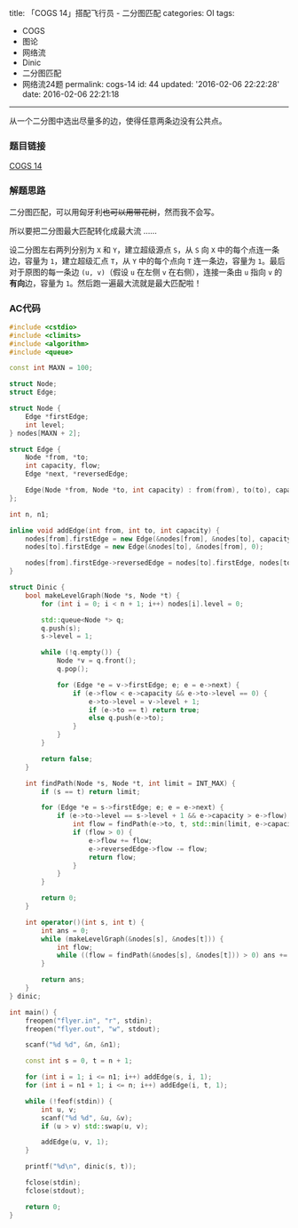 title: 「COGS 14」搭配飞行员 - 二分图匹配
categories: OI
tags: 
  - COGS
  - 图论
  - 网络流
  - Dinic
  - 二分图匹配
  - 网络流24题
permalink: cogs-14
id: 44
updated: '2016-02-06 22:22:28'
date: 2016-02-06 22:21:18
---

从一个二分图中选出尽量多的边，使得任意两条边没有公共点。

<!-- more -->

### 题目链接
[COGS 14](http://cogs.top/cogs/problem/problem.php?pid=14)

### 解题思路
二分图匹配，可以用匈牙利~~也可以用带花树~~，然而我不会写。

所以要把二分图最大匹配转化成最大流 …… 

设二分图左右两列分别为 `X` 和 `Y`，建立超级源点 `S`，从 `S` 向 `X` 中的每个点连一条边，容量为 `1`，建立超级汇点 `T`，从 `Y` 中的每个点向 `T` 连一条边，容量为 `1`。最后对于原图的每一条边 `(u, v)`（假设 `u` 在左侧 `v` 在右侧），连接一条由 `u` 指向 `v` 的**有向**边，容量为 `1`。然后跑一遍最大流就是最大匹配啦！

### AC代码
```c++
#include <cstdio>
#include <climits>
#include <algorithm>
#include <queue>

const int MAXN = 100;

struct Node;
struct Edge;

struct Node {
	Edge *firstEdge;
	int level;
} nodes[MAXN + 2];

struct Edge {
	Node *from, *to;
	int capacity, flow;
	Edge *next, *reversedEdge;

	Edge(Node *from, Node *to, int capacity) : from(from), to(to), capacity(capacity), flow(0), next(from->firstEdge) {}
};

int n, n1;

inline void addEdge(int from, int to, int capacity) {
	nodes[from].firstEdge = new Edge(&nodes[from], &nodes[to], capacity);
	nodes[to].firstEdge = new Edge(&nodes[to], &nodes[from], 0);

	nodes[from].firstEdge->reversedEdge = nodes[to].firstEdge, nodes[to].firstEdge->reversedEdge = nodes[from].firstEdge;
}

struct Dinic {
	bool makeLevelGraph(Node *s, Node *t) {
		for (int i = 0; i < n + 1; i++) nodes[i].level = 0;

		std::queue<Node *> q;
		q.push(s);
		s->level = 1;

		while (!q.empty()) {
			Node *v = q.front();
			q.pop();

			for (Edge *e = v->firstEdge; e; e = e->next) {
				if (e->flow < e->capacity && e->to->level == 0) {
					e->to->level = v->level + 1;
					if (e->to == t) return true;
					else q.push(e->to);
				}
			}
		}

		return false;
	}

	int findPath(Node *s, Node *t, int limit = INT_MAX) {
		if (s == t) return limit;

		for (Edge *e = s->firstEdge; e; e = e->next) {
			if (e->to->level == s->level + 1 && e->capacity > e->flow) {
				int flow = findPath(e->to, t, std::min(limit, e->capacity - e->flow));
				if (flow > 0) {
					e->flow += flow;
					e->reversedEdge->flow -= flow;
					return flow;
				}
			}
		}

		return 0;
	}

	int operator()(int s, int t) {
		int ans = 0;
		while (makeLevelGraph(&nodes[s], &nodes[t])) {
			int flow;
			while ((flow = findPath(&nodes[s], &nodes[t])) > 0) ans += flow;
		}

		return ans;
	}
} dinic;

int main() {
	freopen("flyer.in", "r", stdin);
	freopen("flyer.out", "w", stdout);

	scanf("%d %d", &n, &n1);

	const int s = 0, t = n + 1;

	for (int i = 1; i <= n1; i++) addEdge(s, i, 1);
	for (int i = n1 + 1; i <= n; i++) addEdge(i, t, 1);

	while (!feof(stdin)) {
		int u, v;
		scanf("%d %d", &u, &v);
		if (u > v) std::swap(u, v);

		addEdge(u, v, 1);
	}

	printf("%d\n", dinic(s, t));

	fclose(stdin);
	fclose(stdout);

	return 0;
}
```

